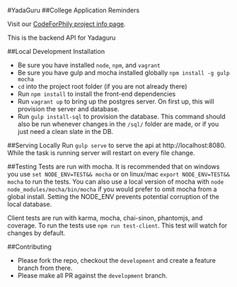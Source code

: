 #YadaGuru
##College Application Reminders

Visit our [CodeForPhily project info page](https://codeforphilly.org/projects/college_application_app_for_philly_schools).

This is the backend API for Yadaguru

##Local Development Installation
 * Be sure you have installed `node`, `npm`, and `vagrant`
 * Be sure you have gulp and mocha installed globally `npm install -g gulp mocha`
 * `cd` into the project root folder (if you are not already there)
 * Run `npm install` to install the front-end dependencies
 * Run `vagrant up` to bring up the postgres server. On first up, this will provision the server and database.
 * Run `gulp install-sql` to provision the database. This command should also be run whenever changes in the `/sql/` folder are made, or if you just need a clean slate in the DB.

##Serving Locally
Run `gulp serve` to serve the api at http://localhost:8080. While the task is running server will restart on every file change.

##Testing
Tests are run with mocha. It is recommended that on windows you use `set NODE_ENV=TEST&& mocha` or on linux/mac `export NODE_ENV=TEST&& mocha` to run the tests. You can also use a local version of mocha with `node node_modules/mocha/bin/mocha` if you would prefer to omit mocha from a global install. Setting the NODE_ENV prevents potential corruption of the local database.

Client tests are run with karma, mocha, chai-sinon, phantomjs, and coverage. To run the tests use `npm run test-client`. This test will watch for changes by default.

##Contributing

 * Please fork the repo, checkout the `development` and create a feature branch from there.
 * Please make all PR against the `development` branch. 
